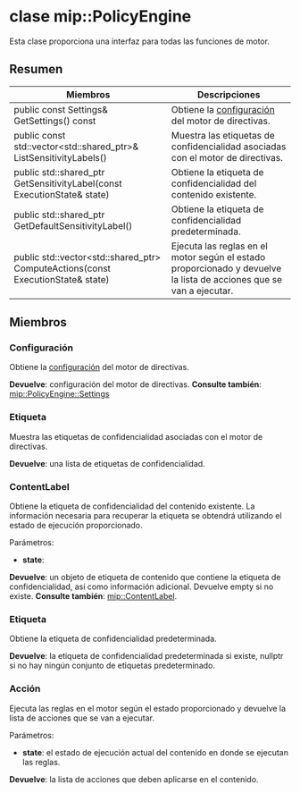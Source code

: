 # <a name="class-mippolicyengine"></a>clase mip::PolicyEngine 
Esta clase proporciona una interfaz para todas las funciones de motor.
  
## <a name="summary"></a>Resumen
 Miembros                        | Descripciones                                
--------------------------------|---------------------------------------------
 public const Settings& GetSettings() const  |  Obtiene la [configuración](class_mip_policyengine_settings.md) del motor de directivas.
public const std::vector<std::shared_ptr<Label>>& ListSensitivityLabels()  |  Muestra las etiquetas de confidencialidad asociadas con el motor de directivas.
public std::shared_ptr<ContentLabel> GetSensitivityLabel(const ExecutionState& state)  |  Obtiene la etiqueta de confidencialidad del contenido existente.
public std::shared_ptr<Label> GetDefaultSensitivityLabel()  |  Obtiene la etiqueta de confidencialidad predeterminada.
public std::vector<std::shared_ptr<Action>> ComputeActions(const ExecutionState& state)  |  Ejecuta las reglas en el motor según el estado proporcionado y devuelve la lista de acciones que se van a ejecutar.
  
## <a name="members"></a>Miembros
  
### <a name="settings"></a>Configuración
Obtiene la [configuración](class_mip_policyengine_settings.md) del motor de directivas.

  
**Devuelve**: configuración del motor de directivas. 
**Consulte también**: [mip::PolicyEngine::Settings](class_mip_policyengine_settings.md)
  
### <a name="label"></a>Etiqueta
Muestra las etiquetas de confidencialidad asociadas con el motor de directivas.

  
**Devuelve**: una lista de etiquetas de confidencialidad.
  
### <a name="contentlabel"></a>ContentLabel
Obtiene la etiqueta de confidencialidad del contenido existente.
La información necesaria para recuperar la etiqueta se obtendrá utilizando el estado de ejecución proporcionado. 

Parámetros:  
* **state**: 



  
**Devuelve**: un objeto de etiqueta de contenido que contiene la etiqueta de confidencialidad, así como información adicional. Devuelve empty si no existe. 
**Consulte también**: [mip::ContentLabel](class_mip_contentlabel.md).
  
### <a name="label"></a>Etiqueta
Obtiene la etiqueta de confidencialidad predeterminada.

  
**Devuelve**: la etiqueta de confidencialidad predeterminada si existe, nullptr si no hay ningún conjunto de etiquetas predeterminado.
  
### <a name="action"></a>Acción
Ejecuta las reglas en el motor según el estado proporcionado y devuelve la lista de acciones que se van a ejecutar.

Parámetros:  
* **state**: el estado de ejecución actual del contenido en donde se ejecutan las reglas. 



  
**Devuelve**: la lista de acciones que deben aplicarse en el contenido.